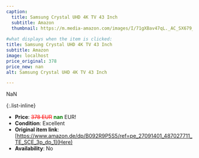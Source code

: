 ```yaml
---
caption:
  title: Samsung Crystal UHD 4K TV 43 Inch
  subtitle: Amazon
  thumbnail: https://m.media-amazon.com/images/I/71gXBav47qL._AC_SX679_.jpg
  
#what displays when the item is clicked:
title: Samsung Crystal UHD 4K TV 43 Inch
subtitle: Amazon
image: localhost
price_original: 378
price_new: nan
alt: Samsung Crystal UHD 4K TV 43 Inch

---
```

NaN

{:.list-inline} 
- **Price**: <span style="color:red"><del>378 EUR</del></span> <span style="color:green">**nan**</span> EUR!
- **Condition**: Excellent
- **Original item link**: [https://www.amazon.de/dp/B092R9P5S5/ref=pe_27091401_487027711_TE_SCE_3p_dp_1](Here)
- **Availability**: No
